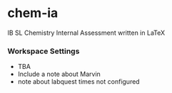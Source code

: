 # chem-ia
IB SL Chemistry Internal Assessment written in LaTeX

### Workspace Settings
- TBA
- Include a note about Marvin
- note about labquest times not configured